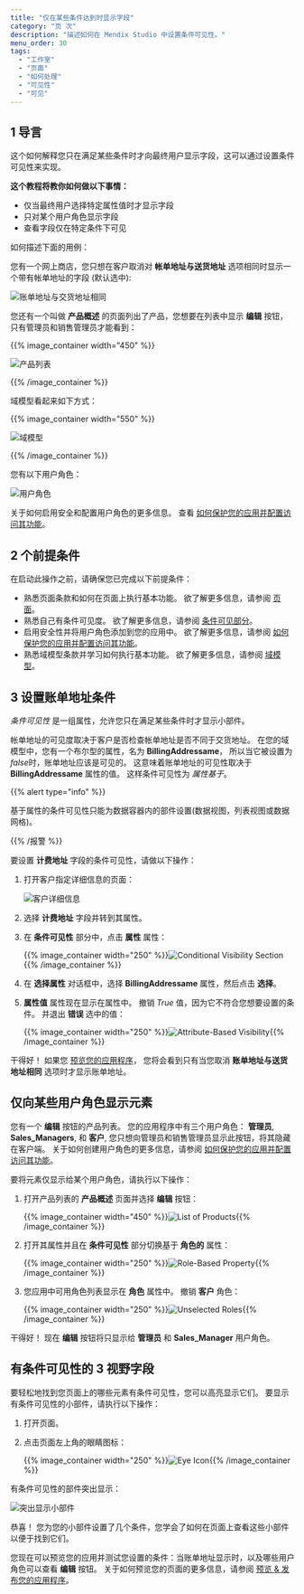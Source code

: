 ```yaml
---
title: "仅在某些条件达到时显示字段"
category: "页 次"
description: "描述如何在 Mendix Studio 中设置条件可见性。"
menu_order: 30
tags:
  - "工作室"
  - "页面"
  - "如何处理"
  - "可见性"
  - "可见"
---
```


## 1 导言

这个如何解释您只在满足某些条件时才向最终用户显示字段，这可以通过设置条件可见性来实现。

**这个教程将教你如何做以下事情：**

* 仅当最终用户选择特定属性值时才显示字段
* 只对某个用户角色显示字段
* 查看字段仅在特定条件下可见

如何描述下面的用例：

您有一个网上商店，您只想在客户取消对 **帐单地址与送货地址** 选项相同时显示一个带有帐单地址的字段 (默认选中):

![账单地址与交货地址相同](attachments/pages-how-to-set-visibility/billing-address-same.png)

您还有一个叫做 **产品概述** 的页面列出了产品，您想要在列表中显示 **编辑** 按钮，只有管理员和销售管理员才能看到：

{{% image_container width="450" %}}

![产品列表](attachments/pages-how-to-set-visibility/list-of-products.png)

{{% /image_container %}}

域模型看起来如下方式：

{{% image_container width="550" %}}

![域模型](attachments/pages-how-to-set-visibility/domain-model.png)

{{% /image_container %}}

您有以下用户角色：

![用户角色](attachments/pages-how-to-set-visibility/user-roles.png)

关于如何启用安全和配置用户角色的更多信息。 查看 [如何保护您的应用并配置访问其功能](security-how-to-configure-roles)。

## 2 个前提条件

在启动此操作之前，请确保您已完成以下前提条件：

* 熟悉页面条款和如何在页面上执行基本功能。 欲了解更多信息，请参阅 [页面](/studio8/page-editor)。
* 熟悉自己有条件可见度。 欲了解更多信息，请参阅 [条件可见部分](/studio8/page-editor-widgets-visibility-section)。
* 启用安全性并将用户角色添加到您的应用中。 欲了解更多信息，请参阅 [如何保护您的应用并配置访问其功能](security-how-to-configure-roles)。
* 熟悉域模型条款并学习如何执行基本功能。 欲了解更多信息，请参阅 [域模型](/studio8/domain-models)。

## 3 设置账单地址条件

*条件可见性* 是一组属性，允许您只在满足某些条件时才显示小部件。

帐单地址的可见度取决于客户是否检查帐单地址是否不同于交货地址。 在您的域模型中，您有一个布尔型的属性，名为 **BillingAddressame**， 所以当它被设置为 *false*时，账单地址应该是可见的。 这意味着账单地址的可见性取决于 **BillingAddressame** 属性的值。 这样条件可见性为 *属性基于*。

{{% alert type="info" %}}

基于属性的条件可见性只能为数据容器内的部件设置(数据视图，列表视图或数据网格)。

{{% /报警 %}}

要设置 **计费地址** 字段的条件可见性，请做以下操作：

1. 打开客户指定详细信息的页面：

    ![客户详细信息](attachments/pages-how-to-set-visibility/customer-page.png)

2. 选择 **计费地址** 字段并转到其属性。

3. 在 **条件可见性** 部分中，点击 **属性** 属性：

    {{% image_container width="250" %}}![Conditional Visibility Section](attachments/pages-how-to-set-visibility/conditional-visibility-section.png){{% /image_container %}}

4. 在 **选择属性** 对话框中，选择 **BillingAddressame** 属性，然后点击 **选择**。

5. **属性值** 属性现在显示在属性中。 撤销 *True* 值，因为它不符合您想要设置的条件。 并退出 **错误** 选中的值：

    {{% image_container width="250" %}}![Attribute-Based Visibility](attachments/pages-how-to-set-visibility/attribute-based-visibility-set.png){{% /image_container %}}

干得好！ 如果您 [预览您的应用程序](/studio8/publishing-app)， 您将会看到只有当您取消  **账单地址与送货地址相同** 选项时才显示账单地址。

## 仅向某些用户角色显示元素

 您有一个 **编辑** 按钮的产品列表。 您的应用程序中有三个用户角色： **管理员**, **Sales_Managers**, 和 **客户**, 您只想向管理员和销售管理员显示此按钮，将其隐藏在客户端。 关于如何创建用户角色的更多信息，请参阅 [如何保护您的应用并配置访问其功能](security-how-to-configure-roles)。

要将元素仅显示给某个用户角色，请执行以下操作：

1. 打开产品列表的 **产品概述** 页面并选择 **编辑** 按钮：

    {{% image_container width="450" %}}![List of Products](attachments/pages-how-to-set-visibility/list-of-products.png){{% /image_container %}}

2. 打开其属性并且在 **条件可见性** 部分切换基于 **角色的** 属性：

    {{% image_container width="250" %}}![Role-Based Property](attachments/pages-how-to-set-visibility/role-based-property.png){{% /image_container %}}

3. 您应用中可用角色列表显示在 **角色** 属性中。 撤销 **客户** 角色：

    {{% image_container width="250" %}}![Unselected Roles](attachments/pages-how-to-set-visibility/unselected-roles.png){{% /image_container %}}

干得好！ 现在 **编辑** 按钮将只显示给 **管理员** 和 **Sales_Manager** 用户角色。

## 有条件可见性的 3 视野字段

要轻松地找到您页面上的哪些元素有条件可见性，您可以高亮显示它们。 要显示有条件可见性的小部件，请执行以下操作：

1. 打开页面。

2. 点击页面左上角的眼睛图标：

    {{% image_container width="250" %}}![Eye Icon](attachments/pages-how-to-set-visibility/eye-icon.png){{% /image_container %}}

有条件可见性的部件突出显示：

![突出显示小部件](attachments/pages-how-to-set-visibility/highlighted-widget.png)

恭喜！ 您为您的小部件设置了几个条件，您学会了如何在页面上查看这些小部件以便于找到它们。

您现在可以预览您的应用并测试您设置的条件：当账单地址显示时，以及哪些用户角色可以查看 **编辑** 按钮。 关于如何预览您的页面的更多信息，请参阅 [预览 & 发布您的应用程序](/studio8/publishing-app)。
